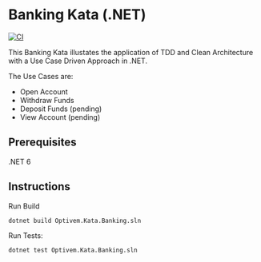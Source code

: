 # Banking Kata (.NET)

[![CI](https://github.com/valentinacupac/banking-kata-dotnet/actions/workflows/ci.yaml/badge.svg?branch=main)](https://github.com/valentinacupac/banking-kata-dotnet/actions/workflows/ci.yaml)

This Banking Kata illustates the application of TDD and Clean Architecture with a Use Case Driven Approach in .NET.

The Use Cases are:

- Open Account
- Withdraw Funds
- Deposit Funds (pending)
- View Account (pending)

## Prerequisites

.NET 6

## Instructions

Run Build

```
dotnet build Optivem.Kata.Banking.sln
```

Run Tests:

```
dotnet test Optivem.Kata.Banking.sln
```
